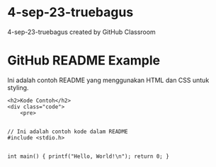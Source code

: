 # 4-sep-23-truebagus
4-sep-23-truebagus created by GitHub Classroom

<body>
    <h1>GitHub README Example</h1>
    <div class="info">
        <p>Ini adalah contoh README yang menggunakan HTML dan CSS untuk styling.</p>
    </div>
    
    <h2>Kode Contoh</h2>
    <div class="code">
        <pre>
<code>
// Ini adalah contoh kode dalam README
#include &lt;stdio.h&gt;

int main() {
    printf("Hello, World!\n");
    return 0;
}
        </code>
        </pre>
    </div>
</body>
</html>
